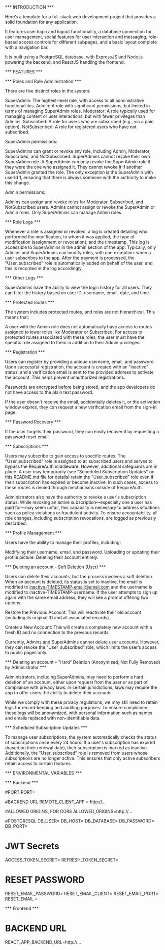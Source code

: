 *** INTRODUCTION ***

Here’s a template for a full-stack web development project that provides a solid foundation for any application.

It features user login and logout functionality, a database connection for user management, social features for user interaction and messaging, role-based access controls for different subpages, and a basic layout complete with a navigation bar.

It is built using a PostgreSQL database, with ExpressJS and Node.js powering the backend, and ReactJS handling the frontend.

*** FEATURES ***

  *** Roles and Role Administration ***

There are five distinct roles in the system:

SuperAdmin: The highest-level role, with access to all administrative functionalities.
Admin: A role with significant permissions, but limited in terms of managing SuperAdmin roles.
Moderator: A role typically used for managing content or user interactions, but with fewer privileges than Admins.
Subscribed: A role for users who are subscribed (e.g., via a paid option).
NotSubscribed: A role for registered users who have not subscribed.

SuperAdmin permissions:

SuperAdmins can grant or revoke any role, including Admin, Moderator, Subscribed, and NotSubscribed.
SuperAdmins cannot revoke their own SuperAdmin role.
A SuperAdmin can only revoke the SuperAdmin role if they were the one who assigned it. They cannot revoke it if another SuperAdmin granted the role. The only exception is the SuperAdmin with userId 1, ensuring that there is always someone with the authority to make this change.

Admin permissions:

Admins can assign and revoke roles for Moderator, Subscribed, and NotSubscribed users.
Admins cannot assign or revoke the SuperAdmin or Admin roles. Only SuperAdmins can manage Admin roles.

  *** Role Logs ***

Whenever a role is assigned or revoked, a log is created detailing who performed the modification, to whom it was applied, the type of modification (assignment or revocation), and the timestamp. This log is accessible to SuperAdmins in the admin section of the app. Typically, only Admins and SuperAdmins can modify roles, with one exception: when a user subscribes to the app. After the payment is processed, the "User_subscribed" role is automatically added on behalf of the user, and this is recorded in the log accordingly.

 *** Other Logs ***

SuperAdmins have the ability to view the login history for all users. They can filter the history based on user ID, username, email, date, and time.


  *** Protected routes ***

The system includes protected routes, and roles are not hierarchical. This means that:

A user with the Admin role does not automatically have access to routes assigned to lower roles like Moderator or Subscribed.
For access to protected routes associated with these roles, the user must have the specific role assigned to them in addition to their Admin privileges.


*** Registration ***

Users can register by providing a unique username, email, and password. Upon successful registration, the account is created with an "inactive" status, and a verification email is sent to the provided address to activate the account. This helps prevent unauthorized registrations.

Passwords are encrypted before being stored, and the app developers do not have access to the plain text password.

If the user doesn't receive the email, accidentally deletes it, or the activation window expires, they can request a new verification email from the sign-in page.

*** Password Recovery ***

If the user forgets their password, they can easily recover it by requesting a password reset email.

  *** Subscriptions ***

Users may subscribe to gain access to specific routes. The "User_subscribed" role is assigned to all subscribed users and serves to bypass the RequireAuth middleware. However, additional safeguards are in place. A user may temporarily (see "Scheduled Subscription Updates" on this README.md file for details) retain the "User_subscribed" role even if their subscription has expired or become inactive. In such cases, access to these routes is denied through mechanisms outside of RequireAuth.

Administrators also have the authority to revoke a user's subscription status. While revoking an active subscription—especially one a user has paid for—may seem unfair, this capability is necessary to address situations such as policy violations or fraudulent activity. To ensure accountability, all role changes, including subscription revocations, are logged as previously described.

  *** Profile Management ***

Users have the ability to manage their profiles, including:

Modifying their username, email, and password.
Uploading or updating their profile picture.
Deleting their account entirely.

  *** Deleting an account - Soft Deletion (User) ***

Users can delete their accounts, but the process involves a soft deletion. When an account is deleted, its status is set to inactive, the email is modified to inactive-TIMESTAMP-email@email.com and the username is modified to inactive-TIMESTAMP-username. If the user attempts to sign up again with the same email address, they will see a prompt offering two options:

Restore the Previous Account: This will reactivate their old account (including its original ID and all associated records).

Create a New Account: This will create a completely new account with a fresh ID and no connection to the previous records.

Currently, Admins and SuperAdmins cannot delete user accounts. However, they can revoke the "User_subscribed" role, which limits the user’s access to public pages only.

*** Deleting an account – "Hard" Deletion (Anonymized, Not Fully Removed) by Administrator ***

Administrators, including SuperAdmins, may need to perform a hard deletion of an account, either upon request from the user or as part of compliance with privacy laws. In certain jurisdictions, laws may require the app to offer users the ability to delete their accounts.

While we comply with these privacy regulations, we may still need to retain logs for record-keeping and auditing purposes. To ensure compliance, these logs will be anonymized, with personal information such as names and emails replaced with non-identifiable data.

*** Scheduled Subscription Updates ***

To manage user subscriptions, the system automatically checks the status of subscriptions once every 24 hours. If a user's subscription has expired (based on their renewal date), their subscription is marked as inactive. Additionally, the "User_subscribed" role is removed from users whose subscriptions are no longer active. This ensures that only active subscribers retain access to certain features.

*** ENVIRONMENTAL VARIABLES ***

  *** Backend ***

  #PORT
PORT=

#BACKEND URL
REMOTE_CLIENT_APP = http://...

#ALLOWED ORIGINS, FOR CORS
ALLOWED_ORIGINS=http://...

#POSTGRESQL
DB_USER=
DB_HOST=
DB_DATABASE=
DB_PASSWORD=
DB_PORT=

# JWT Secrets 
ACCESS_TOKEN_SECRET=
REFRESH_TOKEN_SECRET=

# RESET PASSWORD
RESET_EMAIL_PASSWORD=
RESET_EMAIL_CLIENT=
RESET_EMAIL_PORT=
RESET_EMAIL = 

  *** Frontend ***

# BACKEND URL

REACT_APP_BACKEND_URL=http://...
